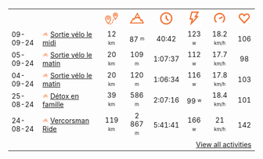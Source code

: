 <table>
    <tr>
        <th></th>
        <th></th>
        <th align="center"><img src="https://raw.githubusercontent.com/robiningelbrecht/strava-activities/master/public/distance.svg" width="30" alt="distance" title="distance"/></th>
        <th align="center"><img src="https://raw.githubusercontent.com/robiningelbrecht/strava-activities/master/public/elevation.svg" width="30" alt="elevation" title="elevation"/></th>
        <th align="center"><img src="https://raw.githubusercontent.com/robiningelbrecht/strava-activities/master/public/time.svg" width="30" alt="time" title="time"/></th>
        <th align="center"><img src="https://raw.githubusercontent.com/robiningelbrecht/strava-activities/master/public/average-watt.svg" width="30" alt="average watts" title="average watts"/></th>
        <th align="center"><img src="https://raw.githubusercontent.com/robiningelbrecht/strava-activities/master/public/average-speed.svg" width="30" alt="average speed" title="average speed"/></th>
        <th align="center"><img src="https://raw.githubusercontent.com/robiningelbrecht/strava-activities/master/public/heart-rate.svg" width="30" alt="average heart rate" title="average heart rate"/></th>
    </tr>
            <tr>
            <td>09-09-24</td>
            <td>
                <img src="https://raw.githubusercontent.com/robiningelbrecht/strava-activities/master/public/activity-ride.svg" width="12" alt="Sortie vélo le midi" title="Sortie vélo le midi"/>
<a href="https://www.strava.com/activities/12365518249" title="Kcal: 276 | Gear: None ">Sortie vélo le midi</a>
            </td>
            <td align="center">12 <sup><sub>km</sub></sup></td>
            <td align="center">87 <sup><sub>m</sub></sup></td>
            <td align="center">40:42</td>
            <td align="center">123 <sup><sub>w</sub></sup></td>
            <td align="center">18.2 <sup><sub>km/h</sub></sup></td>
            <td align="center">106</td>
        </tr>
            <tr>
            <td>05-09-24</td>
            <td>
                <img src="https://raw.githubusercontent.com/robiningelbrecht/strava-activities/master/public/activity-ride.svg" width="12" alt="Sortie vélo le matin" title="Sortie vélo le matin"/>
<a href="https://www.strava.com/activities/12334165503" title="Kcal: 403 | Gear: None ">Sortie vélo le matin</a>
            </td>
            <td align="center">20 <sup><sub>km</sub></sup></td>
            <td align="center">109 <sup><sub>m</sub></sup></td>
            <td align="center">1:07:37</td>
            <td align="center">112 <sup><sub>w</sub></sup></td>
            <td align="center">17.7 <sup><sub>km/h</sub></sup></td>
            <td align="center">98</td>
        </tr>
            <tr>
            <td>04-09-24</td>
            <td>
                <img src="https://raw.githubusercontent.com/robiningelbrecht/strava-activities/master/public/activity-ride.svg" width="12" alt="Sortie vélo le matin" title="Sortie vélo le matin"/>
<a href="https://www.strava.com/activities/12324612904" title="Kcal: 422 | Gear: None ">Sortie vélo le matin</a>
            </td>
            <td align="center">20 <sup><sub>km</sub></sup></td>
            <td align="center">120 <sup><sub>m</sub></sup></td>
            <td align="center">1:06:34</td>
            <td align="center">116 <sup><sub>w</sub></sup></td>
            <td align="center">17.8 <sup><sub>km/h</sub></sup></td>
            <td align="center">103</td>
        </tr>
            <tr>
            <td>25-08-24</td>
            <td>
                <img src="https://raw.githubusercontent.com/robiningelbrecht/strava-activities/master/public/activity-ride.svg" width="12" alt="Détox en famille" title="Détox en famille"/>
<a href="https://www.strava.com/activities/12237488381" title="Kcal: 940 | Gear: None ">Détox en famille</a>
            </td>
            <td align="center">39 <sup><sub>km</sub></sup></td>
            <td align="center">586 <sup><sub>m</sub></sup></td>
            <td align="center">2:07:16</td>
            <td align="center">99 <sup><sub>w</sub></sup></td>
            <td align="center">18.4 <sup><sub>km/h</sub></sup></td>
            <td align="center">101</td>
        </tr>
            <tr>
            <td>24-08-24</td>
            <td>
                <img src="https://raw.githubusercontent.com/robiningelbrecht/strava-activities/master/public/activity-ride.svg" width="12" alt="Vercorsman Ride" title="Vercorsman Ride"/>
<a href="https://www.strava.com/activities/12231730375" title="Kcal: 3904 | Gear: None ">Vercorsman Ride</a>
            </td>
            <td align="center">119 <sup><sub>km</sub></sup></td>
            <td align="center">2 867 <sup><sub>m</sub></sup></td>
            <td align="center">5:41:41</td>
            <td align="center">166 <sup><sub>w</sub></sup></td>
            <td align="center">21 <sup><sub>km/h</sub></sup></td>
            <td align="center">142</td>
        </tr>
                <tr>
            <td colspan="8" align="right"><a href="https://github.com/robiningelbrecht/strava-activities#activities">View all activities</a></td>
        </tr>
    </table>
